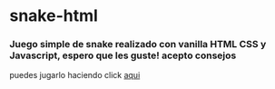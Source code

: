 # snake-html
### Juego simple de snake realizado con vanilla HTML CSS y Javascript, espero que les guste! acepto consejos
puedes jugarlo haciendo click [aqui](https://snake-game-agustinesco.netlify.app)
